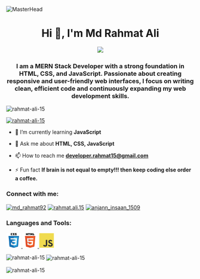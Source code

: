 ![MasterHead](https://user-images.githubusercontent.com/74038190/212749171-b84692a8-2b04-4e3b-93ca-ac14705da224.gif)
<h1 align="center">Hi 👋, I'm Md Rahmat Ali</h1>
<div align="center">
 <img  src="https://readme-typing-svg.herokuapp.com/?lines=MERN+Stack+Developer;Web+Developer;Quick+learner;Self+Motivated;Problem+Solver;&color=teal&center=true"  />
</div>
<h3 align="center">I am a MERN Stack Developer with a strong foundation in HTML, CSS, and JavaScript. Passionate about creating responsive and user-friendly web interfaces, I focus on writing clean, efficient code and continuously expanding my web development skills.</h3>

<p align="left"> <img src="https://komarev.com/ghpvc/?username=rahmat-ali-15&label=Profile%20views&color=0e75b6&style=flat" alt="rahmat-ali-15" /> </p>

<p align="left"> <a href="https://github.com/ryo-ma/github-profile-trophy"><img src="https://github-profile-trophy.vercel.app/?username=rahmat-ali-15" alt="rahmat-ali-15" /></a> </p>

- 🌱 I’m currently learning **JavaScript**
- 💬 Ask me about **HTML, CSS, JavaScript**

- 📫 How to reach me **developer.rahmat15@gmail.com**

- ⚡ Fun fact **If brain is not equal to empty!!! then keep coding else order a coffee.**

<h3 align="left">Connect with me:</h3>
<p align="left">
<a href="https://twitter.com/md_rahmat92" target="blank"><img align="center" src="https://raw.githubusercontent.com/rahuldkjain/github-profile-readme-generator/master/src/images/icons/Social/twitter.svg" alt="md_rahmat92" height="30" width="40" /></a>
<a href="https://fb.com/rahmat.ali.15" target="blank"><img align="center" src="https://raw.githubusercontent.com/rahuldkjain/github-profile-readme-generator/master/src/images/icons/Social/facebook.svg" alt="rahmat.ali.15" height="30" width="40" /></a>
<a href="https://instagram.com/anjann_insaan_1509" target="blank"><img align="center" src="https://raw.githubusercontent.com/rahuldkjain/github-profile-readme-generator/master/src/images/icons/Social/instagram.svg" alt="anjann_insaan_1509" height="30" width="40" /></a>
</p>

<h3 align="left">Languages and Tools:</h3>
<p align="left"> <a href="https://www.w3schools.com/css/" target="_blank" rel="noreferrer"> <img src="https://raw.githubusercontent.com/devicons/devicon/master/icons/css3/css3-original-wordmark.svg" alt="css3" width="40" height="40"/> </a> <a href="https://www.w3.org/html/" target="_blank" rel="noreferrer"> <img src="https://raw.githubusercontent.com/devicons/devicon/master/icons/html5/html5-original-wordmark.svg" alt="html5" width="40" height="40"/> </a> <a href="https://developer.mozilla.org/en-US/docs/Web/JavaScript" target="_blank" rel="noreferrer"> <img src="https://raw.githubusercontent.com/devicons/devicon/master/icons/javascript/javascript-original.svg" alt="javascript" width="40" height="40"/> </a> </p>

<p><img align="left" src="https://github-readme-stats.vercel.app/api/top-langs?username=rahmat-ali-15&show_icons=true&locale=en&layout=compact" alt="rahmat-ali-15" /></p>

<p>&nbsp;<img align="center" src="https://github-readme-stats.vercel.app/api?username=rahmat-ali-15&show_icons=true&locale=en" alt="rahmat-ali-15" /></p>

<p><img align="center" src="https://github-readme-streak-stats.herokuapp.com/?user=rahmat-ali-15&" alt="rahmat-ali-15" /></p>
